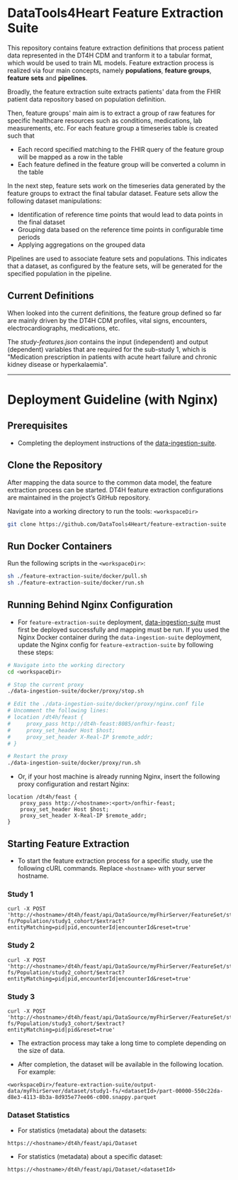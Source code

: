 # DataTools4Heart Feature Extraction Suite
This repository contains feature extraction definitions that process patient data represented in the DT4H CDM and tranform it to a tabular format, which would be used to train ML models. Feature extraction process is realized via four main concepts, namely **populations**, **feature groups**, **feature sets** and **pipelines**.

Broadly, the feature extraction suite extracts patients' data from the FHIR patient data repository based on population definition. 

Then, feature groups' main aim is to extract a group of raw features for specific healthcare resources such as conditions, medications, lab measurements, etc. For each feature group a timeseries table is created such that
  * Each record specified matching to the FHIR query of the feature group will be mapped as a row in the table
  * Each feature defined in the feature group will be converted a column in the table

In the next step, feature sets work on the timeseries data generated by the feature groups to extract the final tabular dataset. Feature sets allow the following dataset manipulations:
  * Identification of reference time points that would lead to data points in the final dataset
  * Grouping data based on the reference time points in configurable time periods 
  * Applying aggregations on the grouped data

Pipelines are used to associate feature sets and populations. This indicates that a dataset, as configured by the feature sets, will be generated for the specified population in the pipeline.

## Current Definitions
When looked into the current definitions, the feature group defined so far are mainly driven by the DT4H CDM profiles, vital signs, encounters, electrocardiographs, medications, etc. 

The _study-features.json_ contains the input (independent) and output (dependent) variables that are required for the sub-study 1, which is "Medication prescription in patients with acute heart failure and chronic kidney disease or hyperkalaemia".

---

# Deployment Guideline (with Nginx)

## Prerequisites

- Completing the deployment instructions of the [data-ingestion-suite](https://github.com/DataTools4Heart/data-ingestion-suite).

## Clone the Repository

After mapping the data source to the common data model, the feature extraction process can be started. DT4H feature extraction configurations are maintained in the project’s GitHub repository.

Navigate into a working directory to run the tools: `<workspaceDir>`

```bash
git clone https://github.com/DataTools4Heart/feature-extraction-suite
```

## Run Docker Containers

Run the following scripts in the `<workspaceDir>`:

```bash
sh ./feature-extraction-suite/docker/pull.sh
sh ./feature-extraction-suite/docker/run.sh
```

## Running Behind Nginx Configuration

* For `feature-extraction-suite` deployment, [data-ingestion-suite](https://github.com/DataTools4Heart/data-ingestion-suite) must first be deployed successfully and mapping must be run.
If you used the Nginx Docker container during the `data-ingestion-suite` deployment, 
update the Nginx config for `feature-extraction-suite` by following these steps:

```bash
# Navigate into the working directory
cd <workspaceDir>

# Stop the current proxy
./data-ingestion-suite/docker/proxy/stop.sh

# Edit the ./data-ingestion-suite/docker/proxy/nginx.conf file
# Uncomment the following lines:
# location /dt4h/feast {
#     proxy_pass http://dt4h-feast:8085/onfhir-feast;
#     proxy_set_header Host $host;
#     proxy_set_header X-Real-IP $remote_addr;
# }

# Restart the proxy
./data-ingestion-suite/docker/proxy/run.sh
```

* Or, if your host machine is already running Nginx, insert the following proxy configuration and restart Nginx:

```nginx
location /dt4h/feast {
    proxy_pass http://<hostname>:<port>/onfhir-feast;
    proxy_set_header Host $host;
    proxy_set_header X-Real-IP $remote_addr;
}
```

## Starting Feature Extraction

* To start the feature extraction process for a specific study, use the following cURL commands. Replace `<hostname>` with your server hostname.

### Study 1

```shell
curl -X POST 'http://<hostname>/dt4h/feast/api/DataSource/myFhirServer/FeatureSet/study1-fs/Population/study1_cohort/$extract?entityMatching=pid|pid,encounterId|encounterId&reset=true'
```

### Study 2

```shell
curl -X POST 'http://<hostname>/dt4h/feast/api/DataSource/myFhirServer/FeatureSet/study1-fs/Population/study2_cohort/$extract?entityMatching=pid|pid,encounterId|encounterId&reset=true'
```

### Study 3

```shell
curl -X POST 'http://<hostname>/dt4h/feast/api/DataSource/myFhirServer/FeatureSet/study3-fs/Population/study3_cohort/$extract?entityMatching=pid|pid&reset=true'
```

* The extraction process may take a long time to complete depending on the size of data.

* After completion, the dataset will be available in the following location. For example:

```
<workspaceDir>/feature-extraction-suite/output-data/myFhirServer/dataset/study1-fs/<datasetId>/part-00000-550c22da-d8e3-4113-8b3a-8d935e77ee06-c000.snappy.parquet
```

### Dataset Statistics

* For statistics (metadata) about the datasets:

```
https://<hostname>/dt4h/feast/api/Dataset
```

* For statistics (metadata) about a specific dataset:

```
https://<hostname>/dt4h/feast/api/Dataset/<datasetId>
```
